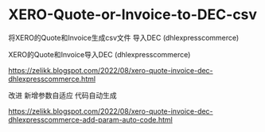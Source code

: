 # XERO-Quote-or-Invoice-to-DEC-csv
将XERO的Quote和Invoice生成csv文件 导入DEC (dhlexpresscommerce)

XERO的Quote和Invoice导入DEC (dhlexpresscommerce)

https://zelikk.blogspot.com/2022/08/xero-quote-invoice-dec-dhlexpresscommerce.html

改进 新增参数自适应 代码自动生成

https://zelikk.blogspot.com/2022/08/xero-quote-invoice-dec-dhlexpresscommerce-add-param-auto-code.html

